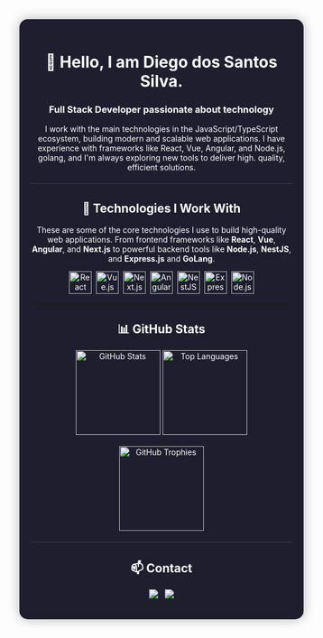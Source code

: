 <div align="center" style="padding: 20px; border-radius: 15px; background: #1e1e2f; color: #ffffff; box-shadow: 0 0 20px rgba(0,0,0,0.3); max-width: 800px; margin: auto;">

  <h1>👋 Hello, I am Diego dos Santos Silva.</h1>
  <h3><strong>Full Stack</strong> Developer passionate about technology</h3>

  <p>
  I work with the main technologies in the JavaScript/TypeScript ecosystem, building modern and scalable web applications. I have experience with frameworks like React, Vue, Angular, and Node.js, golang, and I'm always exploring new tools to deliver high. quality, efficient solutions.
</p>


  <hr style="border: none; border-top: 1px solid #444; margin: 20px 0;"/>

  <h2>🚀 Technologies I Work With</h2>
<p>
  These are some of the core technologies I use to build high-quality web applications. From frontend frameworks like <strong>React</strong>, <strong>Vue</strong>, <strong>Angular</strong>, and <strong>Next.js</strong> to powerful backend tools like <strong>Node.js</strong>, <strong>NestJS</strong>, and <strong>Express.js</strong> and <strong>GoLang</strong>.
</p>
<p>
  <img src="https://cdn.jsdelivr.net/gh/devicons/devicon/icons/react/react-original.svg" title="React" width="40" height="40"/>&nbsp;
  <img src="https://cdn.jsdelivr.net/gh/devicons/devicon/icons/vuejs/vuejs-original.svg" title="Vue.js" width="40" height="40"/>&nbsp;
  <img src="https://cdn.jsdelivr.net/gh/devicons/devicon/icons/nextjs/nextjs-original.svg" title="Next.js" width="40" height="40"/>&nbsp;
  <img src="https://cdn.jsdelivr.net/gh/devicons/devicon/icons/angularjs/angularjs-original.svg" title="Angular" width="40" height="40"/>&nbsp;
  <img src="https://nestjs.com/img/logo-small.svg" title="NestJS" width="40" height="40"/>&nbsp;
  <img src="https://cdn.jsdelivr.net/gh/devicons/devicon/icons/express/express-original.svg" title="Express.js" width="40" height="40"/>&nbsp;
  <img src="https://cdn.jsdelivr.net/gh/devicons/devicon/icons/nodejs/nodejs-original.svg" title="Node.js" width="40" height="40"/>
</p>


  </p>

  ---

<h2 align="center">📊 GitHub Stats</h2>

<p align="center">
  <img src="https://github-readme-stats.vercel.app/api?username=King-ego&show_icons=true&theme=tokyonight&hide_title=true&count_private=true" alt="GitHub Stats" height="150" />
  <img src="https://github-readme-stats.vercel.app/api/top-langs/?username=King-ego&layout=compact&theme=tokyonight" alt="Top Languages" height="150" />
  <br />
  <br />
  <img src="https://github-profile-trophy.vercel.app/?username=King-ego&theme=tokyonight" alt="GitHub Trophies" height="150" />
</p>




  <hr style="border: none; border-top: 1px solid #444; margin: 20px 0;"/>

  <h2>📫 Contact</h2>

  <p align="center">
  <a href="mailto:diegosantos4957@gmail.com" target="_blank">
    <img src="https://img.shields.io/badge/Email-diegosantos4957@gmail.com-red?style=flat&logo=gmail&logoColor=white" />
  </a>
  &nbsp;
  <a href="https://www.linkedin.com/in/dsilva-tech" target="_blank">
    <img src="https://img.shields.io/badge/LinkedIn-Perfil-0A66C2?style=flat&logo=linkedin&logoColor=white" />
  </a>
</p>

</div>
